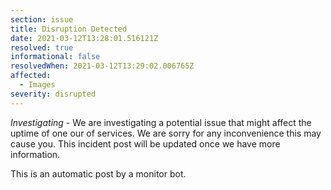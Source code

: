 ```yaml
---
section: issue
title: Disruption Detected
date: 2021-03-12T13:28:01.516121Z
resolved: true
informational: false
resolvedWhen: 2021-03-12T13:29:02.006765Z
affected:
  - Images
severity: disrupted
---
```

*Investigating* - We are investigating a potential issue that might affect the uptime of one our of services. We are sorry for any inconvenience this may cause you. This incident post will be updated once we have more information.

This is an automatic post by a monitor bot.
        